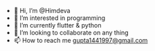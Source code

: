 - 👋 Hi, I’m @Himdeva
- 👀 I’m interested in programming
- 🌱 I’m currently flutter & python
- 💞️ I’m looking to collaborate on any thing
- 📫 How to reach me gupta1441997@gmail.com

<!---
Himdeva/Himdeva is a ✨ special ✨ repository because its `README.md` (this file) appears on your GitHub profile.
You can click the Preview link to take a look at your changes.
--->
